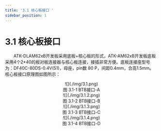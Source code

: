 ```yaml
---
title: '3.1 核心板接口 '
sidebar_position: 1
---
```


# 3.1 核心板接口 

&emsp;&emsp;ATK-DLAM62xB开发板采用底板+核心板的形式，ATK-AM62xB开发板底板采用4个2*40的板对板连接器与核心板连接，接插非常方便。底板连接座型号为：DF40C-80DS-0.4V(51)，母座，pin数 80 P，间距0.4mm，合高1.5mm。核心板接口原理图如图所示：

<center>
![](./img/3.1.png)<br />
图 3.1-1 BTB接口-A
</center>

<center>
![](./img/3.1.2.png)<br />
图 3.1-2 BTB接口-B
</center>

<center>
![](./img/3.1.3.png)<br />
图 3.1-3 BTB接口-C
</center>

<center>
![](./img/3.1.4.png)<br />
图 3.1-4 BTB接口-D
</center>






